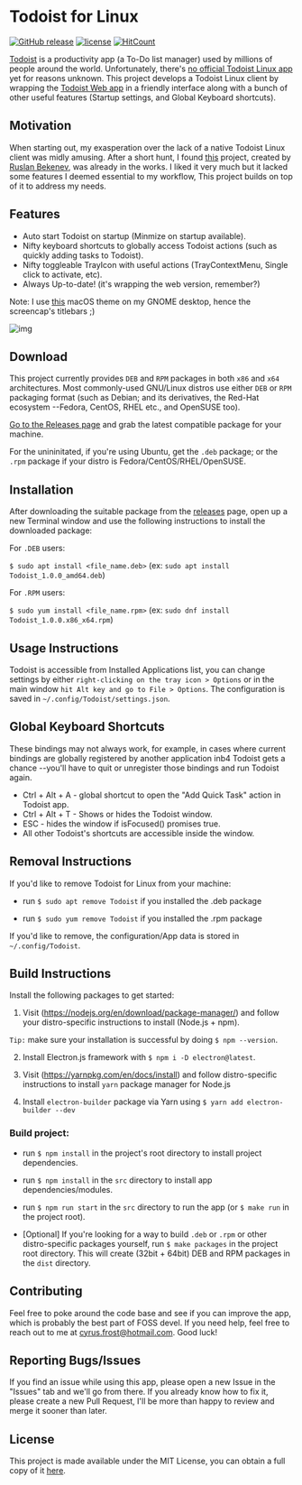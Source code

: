 # Todoist for Linux

[![GitHub release](https://img.shields.io/badge/current%20release-v1.0-blue.svg)](https://github.com/cyfrost/todoist-linux/releases/latest)
[![license](https://img.shields.io/badge/license-MIT-orange.svg)](https://github.com/cyfrost/easyrun/blob/master/LICENSE)
[![HitCount](http://hits.dwyl.com/cyfrost/todoist-linux.svg)](http://hits.dwyl.com/cyfrost/todoist-linux)

[Todoist](https://todoist.com) is a productivity app (a To-Do list manager) used by millions of people around the world. Unfortunately, there's [no official Todoist Linux app](https://en.todoist.com/downloads) yet for reasons unknown. This project develops a Todoist Linux client by wrapping the [Todoist Web app](https://todoist.com/app) in a friendly interface along with a bunch of other useful features (Startup settings, and Global Keyboard shortcuts).

## Motivation

When starting out, my exasperation over the lack of a native Todoist Linux client was midly amusing. After a short hunt, I found [this](https://github.com/KryDos/todoist-linux) project, created by [Ruslan Bekenev](https://github.com/KryDos), was already in the works. I liked it very much but it lacked some features I deemed essential to my workflow, This project builds on top of it to address my needs.

## Features

  * Auto start Todoist on startup (Minmize on startup available).
  * Nifty keyboard shortcuts to globally access Todoist actions (such as quickly adding tasks to Todoist).
  * Nifty toggleable TrayIcon with useful actions (TrayContextMenu, Single click to activate, etc).
  * Always Up-to-date! (it's wrapping the web version, remember?) 

Note: I use [this](https://www.gnome-look.org/p/1013714/) macOS theme on my GNOME desktop, hence the screencap's titlebars ;)

![img](https://i.imgur.com/yfNZ50m.png)

## Download

This project currently provides `DEB` and `RPM` packages in both `x86` and `x64` architectures. Most commonly-used GNU/Linux distros use either `DEB` or `RPM` packaging format (such as Debian; and its derivatives, the Red-Hat ecosystem --Fedora, CentOS, RHEL etc., and OpenSUSE too).

[Go to the Releases page](https://github.com/cyfrost/todoist-linux/releases) and grab the latest compatible package for your machine.

For the unininitated, if you're using Ubuntu, get the `.deb` package; or the `.rpm` package if your distro is Fedora/CentOS/RHEL/OpenSUSE.

## Installation

After downloading the suitable package from the [releases](https://github.com/cyfrost/todoist-linux/releases) page, open up a new Terminal window and use the following instructions to install the downloaded package:

For `.DEB` users:

   `$ sudo apt install <file_name.deb>` (ex: `sudo apt install Todoist_1.0.0_amd64.deb`)

For `.RPM` users:

   `$ sudo yum install <file_name.rpm>` (ex: `sudo dnf install Todoist_1.0.0.x86_x64.rpm`)
   

## Usage Instructions

Todoist is accessible from Installed Applications list, you can change settings by either `right-clicking on the tray icon > Options` or in the main window `hit Alt key and go to File > Options`. The configuration is saved in `~/.config/Todoist/settings.json`.
   
   
## Global Keyboard Shortcuts

These bindings may not always work, for example, in cases where current bindings are globally registered by another application inb4 Todoist gets a chance --you'll have to quit or unregister those bindings and run Todoist again.

* Ctrl + Alt + A - global shortcut to open the "Add Quick Task" action in Todoist app. 
* Ctrl + Alt + T - Shows or hides the Todoist window.
* ESC - hides the window if isFocused() promises true.
* All other Todoist's shortcuts are accessible inside the window.

## Removal Instructions

If you'd like to remove Todoist for Linux from your machine:

* run `$ sudo apt remove Todoist` if you installed the .deb package

* run `$ sudo yum remove Todoist` if you installed the .rpm package

If you'd like to remove, the configuration/App data is stored in `~/.config/Todoist`.


## Build Instructions

Install the following packages to get started: 

1. Visit (https://nodejs.org/en/download/package-manager/) and follow your distro-specific instructions to install (Node.js + npm).

`Tip:` make sure your installation is successful by doing `$ npm --version`.

2. Install Electron.js framework with `$ npm i -D electron@latest`.

3. Visit (https://yarnpkg.com/en/docs/install) and follow distro-specific instructions to install `yarn` package manager for Node.js

4. Install `electron-builder` package via Yarn using `$ yarn add electron-builder --dev`

### Build project:

* run `$ npm install` in the project's root directory to install project dependencies.

* run `$ npm install` in the `src` directory to install app dependencies/modules.

* run `$ npm run start` in the `src` directory to run the app (or `$ make run` in the project root).

* [Optional] If you're looking for a way to build `.deb` or `.rpm` or other distro-specific packages yourself, run `$ make packages` in the project root directory. This will create (32bit + 64bit) DEB and RPM packages in the `dist` directory.



## Contributing

Feel free to poke around the code base and see if you can improve the app, which is probably the best part of FOSS devel. If you need help, feel free to reach out to me at [cyrus.frost@hotmail.com](mailto:cyrus.frost@hotmail.com). Good luck!

## Reporting Bugs/Issues

If you find an issue while using this app, please open a new Issue in the "Issues" tab and we'll go from there. If you already know how to fix it, please create a new Pull Request, I'll be more than happy to review and merge it sooner than later.

## License

This project is made available under the MIT License, you can obtain a full copy of it [here](https://opensource.org/licenses/MIT).
